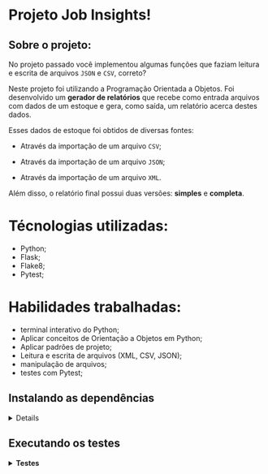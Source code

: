 # Projeto Job Insights!

## Sobre o projeto:

  No projeto passado você implementou algumas funções que faziam leitura e escrita de arquivos `JSON` e `CSV`, correto?

  Neste projeto foi utilizando a Programação Orientada a Objetos. Foi desenvolvido um **gerador de relatórios** que recebe como entrada arquivos com dados de um estoque e gera, como saída, um relatório acerca destes dados.

  Esses dados de estoque foi obtidos de diversas fontes:

  - Através da importação de um arquivo `CSV`;

  - Através da importação de um arquivo `JSON`;

  - Através da importação de um arquivo `XML`.

  Além disso, o relatório final possui duas versões: **simples** e **completa**.

# Técnologias utilizadas:

 - Python;
 - Flask;
 - Flake8;
 - Pytest;

# Habilidades trabalhadas:

 - terminal interativo do Python;
 - Aplicar conceitos de Orientação a Objetos em Python;
 - Aplicar padrões de projeto;
 - Leitura e escrita de arquivos (XML, CSV, JSON);
 - manipulação de arquivos;
 - testes com Pytest;

## Instalando as dependências

<details>

  ```json
    # Clone o repositório:
    git clone git@github.com:LucianooDutra/projeto_Relat-rios_de_Estoque.git
    
    # Entre no diretório:
    cd projeto_Job_Insights_python
    
    # Crie o ambiente virtual para o projeto:
    python3 -m venv .venv && source .venv/bin/activate
    
    # Instale as dependências:
    python3 -m pip install -r dev-requirements.txt
  ```

</details>


## Executando os testes

<details>
 <summary><strong>Testes</strong></summary><br />

 Foi utilizado o Pytest para a realização dos testes;

- Para rodar todos os testes:

Para executar todos os testes digite o seguinte comando no terminal a partir da raiz do projeto:

  ```json
    python3 -m pytest
  ```
  
Obs: Nem todos os testes ainda não foram implementados.

</details>

